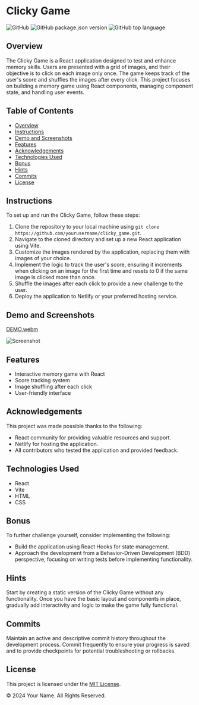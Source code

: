 # Clicky Game

![GitHub](https://img.shields.io/github/license/MrKatrish/clicky-game)
![GitHub package.json version](https://img.shields.io/github/package-json/v/MrKatrish/clicky-game)
![GitHub top language](https://img.shields.io/github/languages/top/MrKatrish/clicky-game)

## Overview

The Clicky Game is a React application designed to test and enhance memory skills. Users are presented with a grid of images, and their objective is to click on each image only once. The game keeps track of the user's score and shuffles the images after every click. This project focuses on building a memory game using React components, managing component state, and handling user events.

## Table of Contents

- [Overview](#overview)
- [Instructions](#instructions)
- [Demo and Screenshots](#demo-and-screenshots)
- [Features](#features)
- [Acknowledgements](#acknowledgements)
- [Technologies Used](#technologies-used)
- [Bonus](#bonus)
- [Hints](#hints)
- [Commits](#commits)
- [License](#license)

## Instructions

To set up and run the Clicky Game, follow these steps:

1. Clone the repository to your local machine using `git clone https://github.com/yourusername/clicky_game.git`.
2. Navigate to the cloned directory and set up a new React application using Vite.
3. Customize the images rendered by the application, replacing them with images of your choice.
4. Implement the logic to track the user's score, ensuring it increments when clicking on an image for the first time and resets to 0 if the same image is clicked more than once.
5. Shuffle the images after each click to provide a new challenge to the user.
6. Deploy the application to Netlify or your preferred hosting service.

## Demo and Screenshots

[DEMO.webm](https://github.com/yourusername/clicky_game/demo/demo.webm)

![Screenshot](https://github.com/yourusername/clicky_game/screenshots/screenshot.png)

## Features

- Interactive memory game with React
- Score tracking system
- Image shuffling after each click
- User-friendly interface

## Acknowledgements

This project was made possible thanks to the following:

- React community for providing valuable resources and support.
- Netlify for hosting the application.
- All contributors who tested the application and provided feedback.

## Technologies Used

- React
- Vite
- HTML
- CSS

## Bonus

To further challenge yourself, consider implementing the following:

- Build the application using React Hooks for state management.
- Approach the development from a Behavior-Driven Development (BDD) perspective, focusing on writing tests before implementing functionality.

## Hints

Start by creating a static version of the Clicky Game without any functionality. Once you have the basic layout and components in place, gradually add interactivity and logic to make the game fully functional.

## Commits

Maintain an active and descriptive commit history throughout the development process. Commit frequently to ensure your progress is saved and to provide checkpoints for potential troubleshooting or rollbacks.

## License

This project is licensed under the [MIT License](LICENSE).

© 2024 Your Name. All Rights Reserved.
